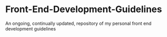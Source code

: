 # Front-End-Development-Guidelines
An ongoing, continually updated, repository of my personal front end development guidelines
